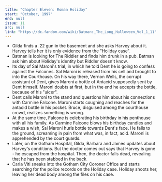```yaml
---
title: "Chapter Eleven: Roman Holiday"
start: "October, 1997"
end: null
issue: 11
arc: null
link: "https://dc.fandom.com/wiki/Batman:_The_Long_Halloween_Vol_1_11"
---
```


- Gilda finds a .22 gun in the basement and she asks Harvey about it. Harvey tells her it is only evidence from the "Holiday case".
- Batman is looking for The Riddler and finds him drunk in a pub. Batman ask him about Holiday's identity but Riddler doesn't know.
- Its day of Sal Maroni's trial, in which he told Dent he is going to confess against the Falcones. Sal Maroni is released from his cell and brought to into the Courthouse. On his way there, Vernon Wells, the corrupt assistant of Dent, gives Maroni a bottle of Antacid supposedly sent by Dent himself. Maroni doubts at first, but in the end he accepts the bottle, because of his "ulcer".
- Dent calls Maroni to the stand and questions him about his connections with Carmine Falcone. Maroni starts coughing and reaches for the antacid bottle in his pocket. Bruce, disguised among the courthouse crowd, realizes something is wrong. 
- At the same time, Falcone is celebrating his birthday in his penthouse with all his family. As Carmine Falcone blows his birthday candles and makes a wish, Sal Maroni hurls bottle towards Dent's face. He falls to the ground, screaming in pain from what was, in fact, acid. Maroni is apprehended by the court guards.
- Later, on the Gotham Hospital, Gilda, Barbara and James updates about Harvey's conditions. But the doctor comes out says that Harvey is gone - he escaped from the hospital. Then, the doctor falls dead, revealing that he has been stabbed in the back.
- Carla Viti sneaks into the Gotham City Coroner Office and starts searching for the police records on the Holiday case. Holiday shoots her, leaving her dead body among the files on his case.
